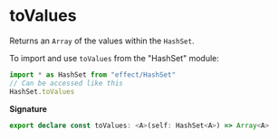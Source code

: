 # toValues

Returns an `Array` of the values within the `HashSet`.

To import and use `toValues` from the "HashSet" module:

```ts
import * as HashSet from "effect/HashSet"
// Can be accessed like this
HashSet.toValues
```

**Signature**

```ts
export declare const toValues: <A>(self: HashSet<A>) => Array<A>
```
